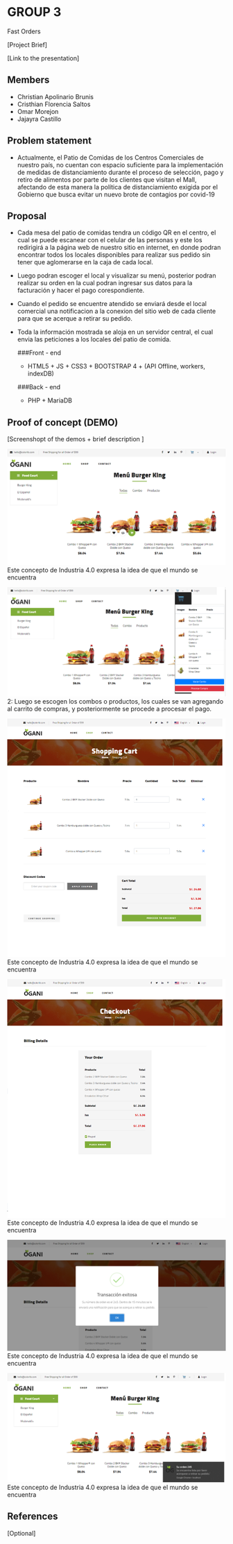 # GROUP 3

Fast Orders

[Project Brief]

[Link to the presentation]

## Members

 - Christian Apolinario Brunis
 - Cristhian Florencia Saltos
 - Omar Morejon 
 - Jajayra Castillo


## Problem statement

  - Actualmente, el Patio de Comidas de los Centros Comerciales de nuestro país, no cuentan con espacio suficiente para la implementación de medidas de distanciamiento 
 durante el proceso de selección, pago y retiro de alimentos por parte de los clientes que visitan el Mall, afectando de esta manera la política de distanciamiento exigida por el Gobierno
 que busca evitar un nuevo brote de contagios por covid-19
 
  
 
## Proposal

 - Cada mesa del patio de comidas tendra un código QR en el centro, el cual se puede escanear con el celular de las personas y este los redirigirá a la página web de nuestro sitio en internet, en donde podran encontrar todos los locales disponibles para realizar sus pedido sin tener que aglomerarse en la caja de cada local.
 - Luego podran escoger el local y visualizar su menú, posterior podran realizar su orden en la cual podran ingresar sus datos para la facturación y hacer el pago corespondiente.
 - Cuando el pedido se encuentre atendido se enviará desde el local comercial una notificacion a la conexion del sitio web de cada cliente para que se acerque a retirar su pedido.
 - Toda la información mostrada se aloja en un servidor central, el cual envia las peticiones a los locales del patio de comida.
	
	###Front - end
	- HTML5 + JS + CSS3 + BOOTSTRAP 4 + (API Offline, workers, indexDB) 
	
	###Back - end
	- PHP + MariaDB
	

## Proof of concept (DEMO)

[Screenshopt of the demos + brief description ]

![Origenes de la Industria 4.0](Demo/img-1.png)
Este concepto de Industria 4.0 expresa la idea de que el mundo se encuentra

![Origenes de la Industria 4.0](Demo/img-2.png)
2: Luego se escogen los combos o productos, los cuales se van agregando al carrito de compras, y posteriormente se procede a procesar el pago.

![Origenes de la Industria 4.0](Demo/img-3.png)
Este concepto de Industria 4.0 expresa la idea de que el mundo se encuentra

![Origenes de la Industria 4.0](Demo/img-4.png)
Este concepto de Industria 4.0 expresa la idea de que el mundo se encuentra

![Origenes de la Industria 4.0](Demo/img-5.png)
Este concepto de Industria 4.0 expresa la idea de que el mundo se encuentra

![Origenes de la Industria 4.0](Demo/img-6.png)
Este concepto de Industria 4.0 expresa la idea de que el mundo se encuentra


## References

[Optional]
